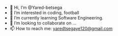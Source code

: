- 👋 Hi, I’m @Yared-betsega
- 👀 I’m interested in coding, football
- 🌱 I’m currently learning Software Engineering.
- 💞️ I’m looking to collaborate on ...
- 📫 How to reach me: yaredtsegaye120@gmail.com

<!---
Yared-betsega/Yared-betsega is a ✨ special ✨ repository because its `README.md` (this file) appears on your GitHub profile.
You can click the Preview link to take a look at your changes.
--->
